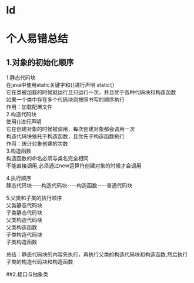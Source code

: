 # ld
# 个人易错总结
## 1.对象的初始化顺序
1.静态代码块  
在java中使用static关键字和{}进行声明   static{}  
它在类被加载的时候就运行且只运行一次，并且优于各种代码块和构造函数  
如果一个类中存在多个代码块则按照书写的顺序执行  
作用：加载配置文件  
2.构造代码块  
使用{}进行声明  
它在创建对象的时候被调用，每次创建对象都会调用一次  
构造代码块依托于构造函数，且优先于构造函数执行  
作用：统计对象创建的次数  
3.构造函数  
构造函数的命名必须与类名完全相同  
不能直接调用,必须通过new运算符创建对象的时候才会调用  

4.执行顺序  
静态代码块----构造代码块----构造函数----普通代码块  

5.父类和子类的执行顺序  
父类静态代码块  
子类静态代码块  
父类构造代码块  
父类构造函数  
子类构造代码块  
子类构造函数  

总结：静态代码块的内容先执行，再执行父类的构造代码块和构造函数,然后执行子类的构造代码块和构造函数  

##2.接口与抽象类
